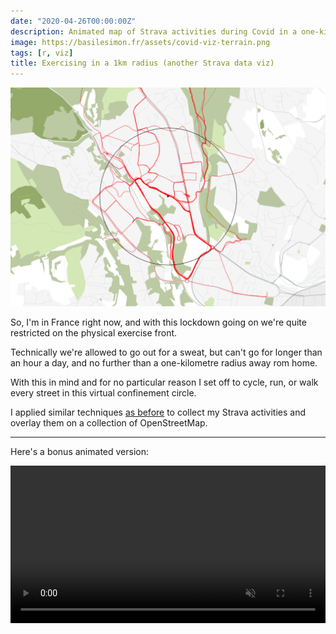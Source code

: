 ```yaml
---
date: "2020-04-26T00:00:00Z"
description: Animated map of Strava activities during Covid in a one-kilometre radius
image: https://basilesimon.fr/assets/covid-viz-terrain.png
tags: [r, viz]
title: Exercising in a 1km radius (another Strava data viz)
---
```


![](assets/covid-viz-terrain.png)

So, I'm in France right now, and with this lockdown going on we're quite restricted on the physical exercise front.

Technically we're allowed to go out for a sweat, but can't go for longer than an hour a day, and no further than a one-kilometre radius away rom home.

With this in mind and for no particular reason I set off to cycle, run, or walk every street in this virtual confinement circle.

I applied similar techniques [as before](blog/strava-rides-map-in-r) to collect my Strava activities and overlay them on a collection of OpenStreetMap. 

---

Here's a bonus animated version:

<video autoplay controls loop muted playsinline muted style="margin: 0 auto; width: 100%;">
 <source src="assets/output2.mp4" type="video/mp4">
 <p>this video could not be played</p>
</video>
